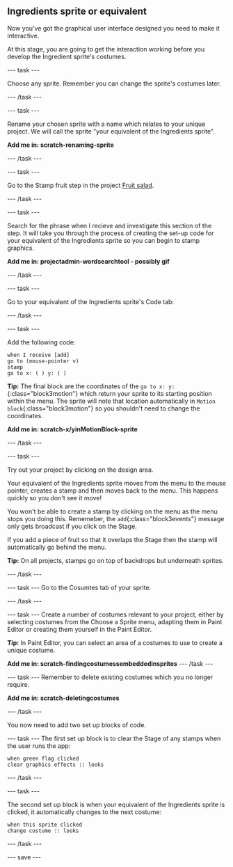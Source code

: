 ## Ingredients sprite or equivalent
Now you've got the graphical user interface designed you need to make it interactive.

At this stage, you are going to get the interaction working before you develop the Ingredient sprite's costumes. 

--- task ---

Choose any sprite. Remember you can change the sprite's costumes later.

--- /task ---

--- task ---

Rename your chosen sprite with a name which relates to your unique project. We will call the sprite "your equivalent of the Ingredients sprite".

**Add me in: scratch-renaming-sprite**

--- /task ---

--- task ---

Go to the Stamp fruit step in the project [Fruit salad](https://learning-admin.raspberrypi.org/en/projects/fruit-salad/1). 

--- /task ---

--- task ---

Search for the phrase when I recieve and investigate this section of the step. It will take you through the process of creating the set-up code for your equivalent of the Ingredients sprite so you can begin to stamp graphics.

**Add me in: projectadmin-wordsearchtool - possibly gif**

--- /task ---

--- task ---

Go to your equivalent of the Ingredients sprite's Code tab:

--- /task ---

--- task ---

Add the following code:
```blocks3
when I receive [add]
go to (mouse-pointer v)
stamp
go to x: ( ) y: ( )
```

**Tip:** The final block are the coordinates of the `go to x: y:`{:class="block3motion"} which return your sprite to its starting position within the menu. The sprite will note that location automatically in `Motion block`{:class="block3motion"} so you shouldn't need to change the coordinates.

**Add me in: scratch-x/yinMotionBlock-sprite**

--- /task ---

--- task ---

Try out your project by clicking on the design area.

Your equivalent of the Ingredients sprite moves from the menu to the mouse pointer, creates a stamp and then moves back to the menu. This happens quickly so you don't see it move!

You won't be able to create a stamp by clicking on the menu as the menu stops you doing this. Rememeber, the `add`{:class="block3events"} message only gets broadcast if you click on the Stage.

If you add a piece of fruit so that it overlaps the Stage then the stamp will automatically go behind the menu. 

**Tip:** On all projects, stamps go on top of backdrops but underneath sprites. 

--- /task ---

--- task ---
Go to the Cosumtes tab of your sprite.

--- /task ---

--- task ---
Create a number of costumes relevant to your project, either by selecting costumes from the Choose a Sprite menu, adapting them in Paint Editor or creating them yourself in the Paint Editor. 

**Tip:** In Paint Editor, you can select an area of a costumes to use to create a unique costume.

**Add me in: scratch-findingcostumessembeddedinsprites**
--- /task ---

--- task ---
Remember to delete existing costumes which you no longer require.

**Add me in: scratch-deletingcostumes**

--- /task ---

You now need to add two set up blocks of code. 

--- task ---
The first set up block is  to clear the Stage of any stamps when the user runs the app:
```blocks3
when green flag clicked
clear graphics effects :: looks
```
--- /task ---

--- task ---

The second set up block is when your equivalent of the Ingredients sprite is clicked, it automatically changes to the next costume:

```blocks3
when this sprite clicked
change costume :: looks
```
--- /task ---

--- save ---

